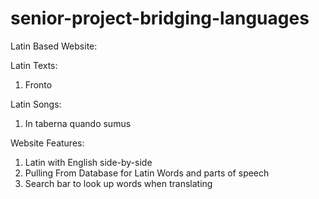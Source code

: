 # senior-project-bridging-languages
Latin Based Website:

Latin Texts:
1. Fronto

Latin Songs:
1. In taberna quando sumus

Website Features:
1. Latin with English side-by-side 
2. Pulling From Database for Latin Words and parts of speech
3. Search bar to look up words when translating
